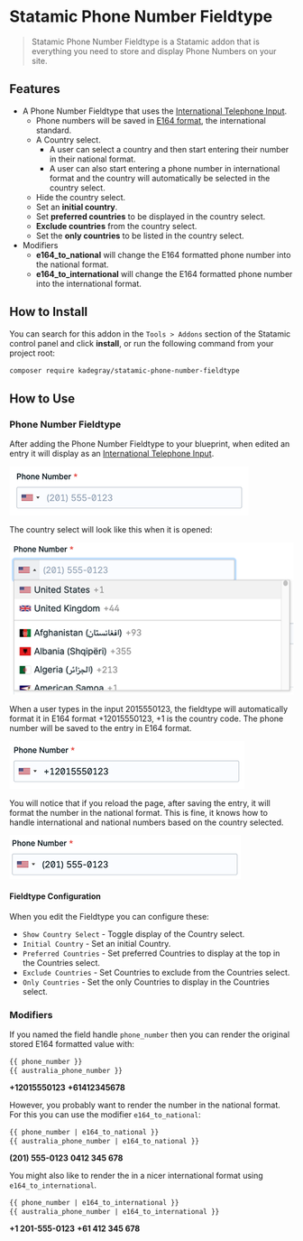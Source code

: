 # Statamic Phone Number Fieldtype

> Statamic Phone Number Fieldtype is a Statamic addon that is everything you need to store and display Phone Numbers on your site.

## Features

- A Phone Number Fieldtype that uses the [International Telephone Input](https://intl-tel-input.com/).
  - Phone numbers will be saved in [E164 format](https://www.twilio.com/docs/glossary/what-e164), the international standard.
  - A Country select.
    - A user can select a country and then start entering their number in their national format.
    - A user can also start entering a phone number in international format and the country will automatically be selected in the country select.
  - Hide the country select.
  - Set an **initial country**.
  - Set **preferred countries** to be displayed in the country select.
  - **Exclude countries** from the country select.
  - Set the **only countries** to be listed in the country select.
- Modifiers
  - **e164_to_national** will change the E164 formatted phone number into the national format.
  - **e164_to_international** will change the E164 formatted phone number into the international format.

## How to Install

You can search for this addon in the `Tools > Addons` section of the Statamic control panel and click **install**, or run the following command from your project root:

```bash
composer require kadegray/statamic-phone-number-fieldtype
```

## How to Use

### Phone Number Fieldtype

After adding the Phone Number Fieldtype to your blueprint, when edited an entry it will display as an [International Telephone Input](https://intl-tel-input.com/).

<img src="readme/images/entry_input.png"
    alt="Phone Number Fieldytype in Entry" />

The country select will look like this when it is opened:

<img src="readme/images/entry_input_countries_select.png"
    alt="Phone Number Fieldytype with Countries select open" />

When a user types in the input 2015550123, the fieldtype will automatically format it in E164 format +12015550123, +1 is the country code. The phone number will be saved to the entry in E164 format.

<img src="readme/images/entry_input_number_entered.png"
    alt="Phone Number Fieldytype with number entered" />

You will notice that if you reload the page, after saving the entry, it will format the number in the national format. This is fine, it knows how to handle international and national numbers based on the country selected.

<img src="readme/images/entry_input_displayed_in_national_format.png"
    alt="Phone Number Fieldytype with number entered" />

#### Fieldtype Configuration

When you edit the Fieldtype you can configure these:

- `Show Country Select` - Toggle display of the Country select.
- `Initial Country` - Set an initial Country.
- `Preferred Countries` - Set preferred Countries to display at the top in the Countries select.
- `Exclude Countries` - Set Countries to exclude from the Countries select.
- `Only Countries` - Set the only Countries to display in the Countries select.

### Modifiers

If you named the field handle `phone_number` then you can render the original stored E164 formatted value with:

```
{{ phone_number }}
{{ australia_phone_number }}
```

**+12015550123**
**+61412345678**

However, you probably want to render the number in the national format. For this you can use the modifier `e164_to_national`:

```
{{ phone_number | e164_to_national }}
{{ australia_phone_number | e164_to_national }}
```

**(201) 555-0123**
**0412 345 678**

You might also like to render the in a nicer international format using `e164_to_international`.

```
{{ phone_number | e164_to_international }}
{{ australia_phone_number | e164_to_international }}
```

**+1 201-555-0123**
**+61 412 345 678**
